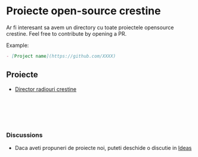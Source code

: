 # Proiecte open-source crestine
Ar fi interesant sa avem un directory cu toate proiectele opensource crestine.
Feel free to contribute by opening a PR.

Example:
```md
- [Project name](https://github.com/XXXX)
```

## Proiecte
- [Director radiouri crestine](https://github.com/iosifnicolae2/radio-crestin.com)


<br/><br/><br/><br/>
### Discussions
- Daca aveti propuneri de proiecte noi, puteti deschide o discutie in [Ideas](https://github.com/iosifnicolae2/proiecte-opensource-crestine/discussions/new?category=ideas)
